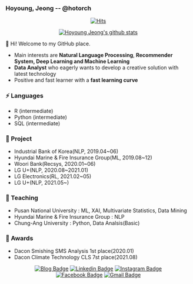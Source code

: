 ### Hoyoung, Jeong -- @hotorch

<div align=center>
	
[![Hits](https://hits.seeyoufarm.com/api/count/incr/badge.svg?url=https%3A%2F%2Fgithub.com%2Fhotorch%2F&count_bg=%2379C83D&title_bg=%23555555&icon=&icon_color=%23E7E7E7&title=hits&edge_flat=false)](https://hits.seeyoufarm.com)

 [![Hoyoung Jeong's github stats](https://github-readme-stats.vercel.app/api?username=hotorch)](https://github.com/anuraghazra/github-readme-stats)	
	
</div>

👋 Hi! Welcome to my GitHub place.
- Main interests are **Natural Language Processing**, **Recommender System, Deep Learning and Machine Learning**
- **Data Analyst** who eagerly wants to develop a creative solution with latest technology
- Positive and fast learner with a **fast learning curve**

### ⚡ Languages 
- R (intermediate)
- Python (intermediate)
- SQL (intermediate)

### 🌱 Project
- Industrial Bank of Korea(NLP, 2019.04~06)
- Hyundai Marine & Fire Insurance Group(ML, 2019.08~12)
- Woori Bank(Recsys, 2020.01~06)
- LG U+(NLP, 2020.08~2021.01)
- LG Electronics(RL, 2021.02~05)
- LG U+(NLP, 2021.05~)


### 💬 Teaching
- Pusan National University : ML, XAI, Multivariate Statistics, Data Mining
- Hyundai Marine & Fire Insurance Group : NLP
- Chung-Ang University : Python, Data Analsis(Basic)

### 🎨 Awards
- Dacon Smishing SMS Analysis 1st place(2020.01)
- Dacon Climate Technology CLS 7st place(2021.08)


<div align=center>
	
[![Blog Badge](http://img.shields.io/badge/-Tech%20blog-black?style=flat-square&logo=github&link=https://hotorch.tistory.com/)](https://hotorch.tistory.com/)
[![Linkedin Badge](https://img.shields.io/badge/-LinkedIn-blue?style=flat-square&logo=Linkedin&logoColor=white&link=https://www.linkedin.com/in/hoyoung-jeong-0b2790175/)](https://www.linkedin.com/in/hoyoung-jeong-0b2790175/)
[![Instagram Badge](https://img.shields.io/badge/-Instagram-dd2a7b?style=flat-square&logo=instagram&logoColor=white&link=https://https://www.instagram.com/hotorchbots_whisper/)](https://https://www.instagram.com/hotorchbots_whisper/) 	
[![Facebook Badge](https://img.shields.io/badge/facebook-1877f2?style=flat-square&logo=facebook&logoColor=white&link=https://www.facebook.com/hotorch)](https://www.facebook.com/hotorch)
[![Gmail Badge](https://img.shields.io/badge/Gmail-d14836?style=flat-square&logo=Gmail&logoColor=white&link=mailto:ghdud1515@gmail.com)](mailto:ghdud1515@gmail.com)

</div>


